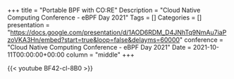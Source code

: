 +++
title = "Portable BPF with CO:RE"
Description = "Cloud Native Computing Conference - eBPF Day 2021"
Tags = []
Categories = []
presentation = "https://docs.google.com/presentation/d/1AOD6RDM_D4JNhTq9NmAu7iaPzoVKA3Hn/embed?start=true&loop=false&delayms=60000"
conference = "Cloud Native Computing Conference - eBPF Day 2021"
Date = 2021-10-11T00:00:00+00:00
column = "middle"
+++

{{< youtube BF42-cl-8B0 >}}

